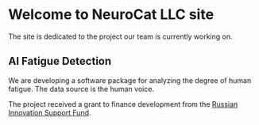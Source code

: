 # Welcome to NeuroCat LLC site

The site is dedicated to the project our team is currently working on.

## AI Fatigue Detection

We are developing a software package for analyzing the degree of human fatigue. The data source is the human voice.

The project received a grant to finance development from the [Russian Innovation Support Fund](https://fasie.ru/fund/).
